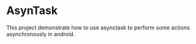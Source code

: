 # AsynTask

This project demonstrate how to use asynctask to perform some actions asynchronously in android.